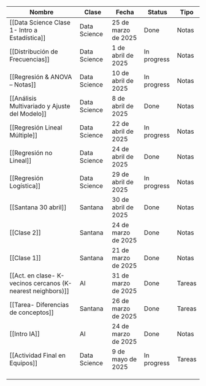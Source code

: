 
| Nombre                                                      | Clase        | Fecha               | Status      | Tipo   |
| ----------------------------------------------------------- | ------------ | ------------------- | ----------- | ------ |
| [[Data Science Clase 1- Intro a Estadística]]               | Data Science | 25 de marzo de 2025 | Done        | Notas  |
| [[Distribución de Frecuencias]]                             | Data Science | 1 de abril de 2025  | In progress | Notas  |
| [[Regresión & ANOVA – Notas]]                               | Data Science | 10 de abril de 2025 | In progress | Notas  |
| [[Análisis Multivariado y Ajuste del Modelo]]               | Data Science | 8 de abril de 2025  | Done        | Notas  |
| [[Regresión Lineal Múltiple]]                               | Data Science | 22 de abril de 2025 | In progress | Notas  |
| [[Regresión no Lineal]]                                     | Data Science | 24 de abril de 2025 | Done        | Notas  |
| [[Regresión Logística]]                                     | Data Science | 29 de abril de 2025 | In progress | Notas  |
| [[Santana 30 abril]]                                        | Santana      | 30 de abril de 2025 | Done        | Notas  |
| [[Clase 2]]                                                 | Santana      | 24 de marzo de 2025 | Done        | Notas  |
| [[Clase 1]]                                                 | Santana      | 21 de marzo de 2025 | Done        | Notas  |
| [[Act. en clase- K-vecinos cercanos (K-nearest neighbors)]] | AI           | 31 de marzo de 2025 | Done        | Tareas |
| [[Tarea- Diferencias de conceptos]]                         | Santana      | 26 de marzo de 2025 | Done        | Tareas |
| [[Intro IA]]                                                | AI           | 24 de marzo de 2025 | Done        | Notas  |
| [[Actividad Final en Equipos]]                              | Data Science | 9 de mayo de 2025   | In progress | Tareas |
|                                                             |              |                     |             |        |
|                                                             |              |                     |             |        |
|                                                             |              |                     |             |        |
